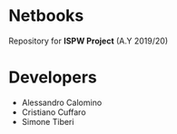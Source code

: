 # Netbooks
Repository for **ISPW Project** (A.Y 2019/20)
# Developers
- Alessandro Calomino
- Cristiano Cuffaro
- Simone Tiberi